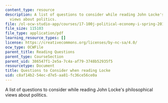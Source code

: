 ```yaml
---
content_type: resource
description: A list of questions to consider while reading John Locke's philosophical
  views about politics.
file: /ol-ocw-studio-app/courses/17-100j-political-economy-i-spring-2016/c8af14b254ecd7e5aa81fc36ce56ce0a_MIT17_100JS16_Locke_Ques.pdf
file_size: 115103
file_type: application/pdf
learning_resource_types: []
license: https://creativecommons.org/licenses/by-nc-sa/4.0/
ocw_type: OCWFile
parent_title: Reading Questions
parent_type: CourseSection
parent_uid: 386547f1-2e5a-7c4a-af79-3748b52935f5
resourcetype: Document
title: Questions to Consider when reading Locke
uid: c8af14b2-54ec-d7e5-aa81-fc36ce56ce0a
---
```

A list of questions to consider while reading John Locke's philosophical views about politics.